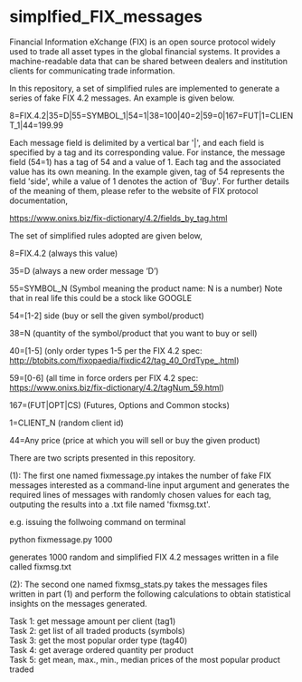 # simplfied_FIX_messages
Financial Information eXchange (FIX) is an open source protocol widely used to trade all asset types in the global financial systems. It provides a machine-readable data that can be shared between dealers and institution clients for communicating trade information. 

In this repository, a set of simplified rules are implemented to generate a series of fake FIX 4.2 messages. An example is given below.

8=FIX.4.2|35=D|55=SYMBOL_1|54=1|38=100|40=2|59=0|167=FUT|1=CLIENT_1|44=199.99 

Each message field is delimited by a vertical bar '|', and each field is specified by a tag and its corresponding value. For instance, the message field (54=1) has a tag of 54 and a value of 1. Each tag and the associated value has its own meaning. In the example given, tag of 54 represents the field 'side', while a value of 1 denotes the action of 'Buy'. For further details of the meaning of them, please refer to the website of FIX protocol documentation,

https://www.onixs.biz/fix-dictionary/4.2/fields_by_tag.html

The set of simplified rules adopted are given below,

8=FIX.4.2 (always this value)

35=D (always a new order message ‘D’)

55=SYMBOL_N (Symbol meaning the product name: N is a number) Note that in real life this could be a stock like GOOGLE

54=[1-2] side (buy or sell the given symbol/product)

38=N (quantity of the symbol/product that you want to buy or sell)

40=[1-5] (only order types 1-5 per the FIX 4.2 spec: http://btobits.com/fixopaedia/fixdic42/tag_40_OrdType_.html)

59=[0-6] (all time in force orders per FIX 4.2 spec: https://www.onixs.biz/fix-dictionary/4.2/tagNum_59.html)

167=(FUT|OPT|CS) (Futures, Options and Common stocks)

1=CLIENT_N (random client id)

44=Any price (price at which you will sell or buy the given product)


There are two scripts presented in this repository. 

(1): The first one named fixmessage.py intakes the number of fake FIX messages interested as a command-line input argument and generates the required lines of messages with randomly chosen values for each tag, outputing the results into a .txt file named 'fixmsg.txt'.

e.g. issuing the follwoing command on terminal

python fixmessage.py 1000

generates 1000 random and simplified FIX 4.2 messages written in a file called fixmsg.txt


(2): The second one named fixmsg_stats.py takes the messages files written in part (1) and perform the following calculations to obtain statistical insights on the messages generated. 

Task 1: get message amount per client (tag1)\
Task 2: get list of all traded products (symbols)\
Task 3: get the most popular order type (tag40)\
Task 4: get average ordered quantity per product\
Task 5: get mean, max., min., median prices of the most popular product traded






